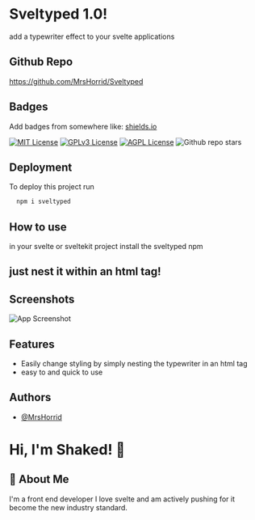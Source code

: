 # Sveltyped 1.0!

add a typewriter effect to your svelte applications


## Github Repo
https://github.com/MrsHorrid/Sveltyped


## Badges

Add badges from somewhere like: [shields.io](https://shields.io/)

[![MIT License](https://img.shields.io/badge/License-MIT-green.svg)](https://choosealicense.com/licenses/mit/)
[![GPLv3 License](https://img.shields.io/badge/License-GPL%20v3-yellow.svg)](https://opensource.org/licenses/)
[![AGPL License](https://img.shields.io/badge/license-AGPL-blue.svg)](http://www.gnu.org/licenses/agpl-3.0)
![Github repo stars](https://img.shields.io/github/stars/mrshorrid/Sveltyped?style=social)


## Deployment

To deploy this project run

```bash
  npm i sveltyped
```


## How to use
in your svelte or sveltekit project install the sveltyped npm 

## just nest it within an html tag!


## Screenshots

![App Screenshot](https://cdn.discordapp.com/attachments/560606477241417729/1086935371411103825/image.png)


## Features

- Easily change styling by simply nesting the typewriter in an html tag
- easy to and quick to use

## Authors

- [@MrsHorrid](https://www.github.com/mrshorrid)


# Hi, I'm Shaked! 👋


## 🚀 About Me
I'm a front end developer
I love svelte and am actively pushing for it become the new industry standard.


